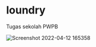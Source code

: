 # loundry

Tugas sekolah PWPB

![Screenshot 2022-04-12 165358](https://user-images.githubusercontent.com/92434748/178957525-e90a9d43-4c60-4468-8244-b1d76a89b9f9.png)
